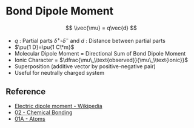 # Bond Dipole Moment

$$
\\vec{\mu} = q\vec{d}
$$

* $q$ : Partial parts $\delta^+$-$\delta^-$ and $d$ : Distance between partial parts
* $\pu{1 D}=\pu{1 C\*m}$
* Molecular Dipole Moment = Directional Sum of Bond Dipole Moment
* Ionic Character = $\dfrac{\mu\_\\text{observed}}{\mu\_\\text{ionic}}$
* Superposition (additive vector by positive-negative pair)
* Useful for neutrally charged system

## Reference

* [Electric dipole moment - Wikipedia](https://en.wikipedia.org/wiki/Electric_dipole_moment)
* [02 - Chemical Bonding](../../../../../../../../00%20-%20Summary/SCCH105%20-%20General%20Chemistry/02%20-%20Chemical%20Bonding.md)
* [01A - Atoms](../../../../../../../../00%20-%20Summary/SCCH134%20-%20Organic%20Chemistry%20for%20Medical%20Science/01A%20-%20Atoms.md)
